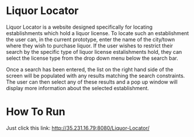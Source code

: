 # Liquor Locator
Liquor Locator is a website designed specifically for locating establishments which hold a liquor license. To locate such an establishment the user can, in the current prototype, enter the name of the city/town where they wish to purchase liquor. If the user wishes to restrict their search by the specific type of liquor license estalishments hold, they can select the license type from the drop down menu below the search bar.

Once a search has been entered, the list on the right hand side of the screen will be populated with any results matching the search constraints. The user can then select any of these results and a pop up window will display more information about the selected establishment.

# How To Run
Just click this link: http://35.231.16.79:8080/Liquor-Locator/
